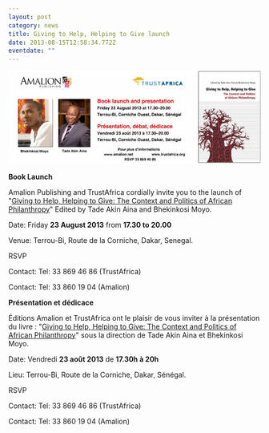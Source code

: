 ```yaml
---
layout: post
category: news
title: Giving to Help, Helping to Give launch
date: 2013-08-15T12:58:34.772Z
eventdate: ""
---
```

![Giving to Help, Helping to Give launch](../uploads/philanthropy-launch-web2.jpg "Giving to Help, Helping to Give launch")

**Book Launch**

Amalion Publishing and TrustAfrica cordially invite you to the launch of "[Giving to Help, Helping to Give: The Context and Politics of African Philanthropy](http://www.amalion.net/?URL=HTTP%3A%2F%2Fwww.amalion.net%2Fcatalogue_en%2Fitem%2Fgiving_to_help_helping_to_give%2F%2522title%3D%2522Giving "Giving to Help")" Edited by Tade Akin Aina and Bhekinkosi Moyo.

Date: Friday **23 August 2013** from **17.30 to 20.00**

Venue: Terrou-Bi, Route de la Corniche, Dakar, Senegal.

RSVP

Contact: Tel: 33 869 46 86 (TrustAfrica)

Contact: Tel: 33 860 19 04 (Amalion)

**Présentation et dédicace**

Éditions Amalion et TrustAfrica ont le plaisir de vous inviter à la présentation du livre : "[Giving to Help, Helping to Give: The Context and Politics of African Philanthropy](http://www.amalion.net/?URL=HTTP%3A%2F%2Fwww.amalion.net%2Fcatalogue_en%2Fitem%2Fgiving_to_help_helping_to_give%2F%2522title%3D%2522Giving "Giving to Help")" sous la direction de Tade Akin Aina et Bhekinkosi Moyo.

Date: Vendredi **23 août 2013** de **17.30h à 20h**

Lieu: Terrou-Bi, Route de la Corniche, Dakar, Sénégal.

RSVP

Contact: Tel: 33 869 46 86 (TrustAfrica)

Contact: Tel: 33 860 19 04 (Amalion)